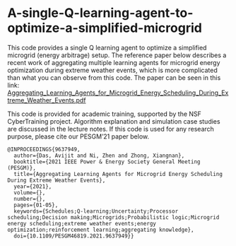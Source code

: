 # A-single-Q-learning-agent-to-optimize-a-simplified-microgrid
This code provides a single Q learning agent to optimize a simplified microgrid (energy arbitrage) setup. The reference paper below describes a recent work of aggregating multiple learning agents for microgrid energy optimization during extreme weather events, which is more complicated than what you can observe from this code. The paper can be seen in this link: [Aggregating_Learning_Agents_for_Microgrid_Energy_Scheduling_During_Extreme_Weather_Events.pdf](https://github.com/YanbinLin94/A-single-Q-learning-agent-to-optimize-a-simplified-microgrid/files/14817710/Aggregating_Learning_Agents_for_Microgrid_Energy_Scheduling_During_Extreme_Weather_Events.pdf)



This code is provided for academic training, supported by the NSF CyberTraining project. Algorithm explanation and simulation case studies are discussed in the lecture notes.
If this code is used for any research purpose, please cite our PESGM’21 paper below.
```
@INPROCEEDINGS{9637949,
  author={Das, Avijit and Ni, Zhen and Zhong, Xiangnan},
  booktitle={2021 IEEE Power & Energy Society General Meeting (PESGM)}, 
  title={Aggregating Learning Agents for Microgrid Energy Scheduling During Extreme Weather Events}, 
  year={2021},
  volume={},
  number={},
  pages={01-05},
  keywords={Schedules;Q-learning;Uncertainty;Processor scheduling;Decision making;Microgrids;Probabilistic logic;Microgrid energy scheduling;extreme weather events;energy optimization;reinforcement learning;aggregating knowledge},
  doi={10.1109/PESGM46819.2021.9637949}}
```

